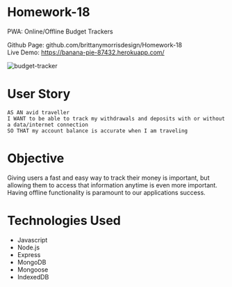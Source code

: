 # Homework-18
PWA: Online/Offline Budget Trackers

Github Page: github.com/brittanymorrisdesign/Homework-18 </br>
Live Demo: https://banana-pie-87432.herokuapp.com/</br>

![budget-tracker](https://user-images.githubusercontent.com/44029053/78176508-937b4800-742a-11ea-91b1-0daf0e8d09d6.png)

# User Story
```
AS AN avid traveller
I WANT to be able to track my withdrawals and deposits with or without a data/internet connection
SO THAT my account balance is accurate when I am traveling
```

# Objective
Giving users a fast and easy way to track their money is important, but allowing them to access that information anytime is even more important. Having offline functionality is paramount to our applications success.

# Technologies Used
* Javascript
* Node.js
* Express
* MongoDB
* Mongoose
* IndexedDB
